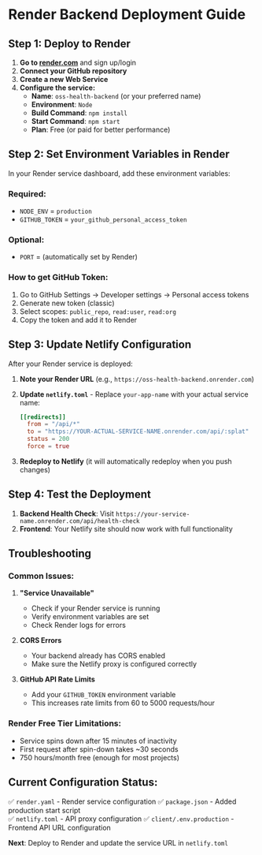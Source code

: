 # Render Backend Deployment Guide

## Step 1: Deploy to Render

1. **Go to [render.com](https://render.com)** and sign up/login
2. **Connect your GitHub repository**
3. **Create a new Web Service**
4. **Configure the service:**
   - **Name**: `oss-health-backend` (or your preferred name)
   - **Environment**: `Node`
   - **Build Command**: `npm install`
   - **Start Command**: `npm start`
   - **Plan**: Free (or paid for better performance)

## Step 2: Set Environment Variables in Render

In your Render service dashboard, add these environment variables:

### Required:
- `NODE_ENV` = `production`
- `GITHUB_TOKEN` = `your_github_personal_access_token`

### Optional:
- `PORT` = (automatically set by Render)

### How to get GitHub Token:
1. Go to GitHub Settings → Developer settings → Personal access tokens
2. Generate new token (classic)
3. Select scopes: `public_repo`, `read:user`, `read:org`
4. Copy the token and add it to Render

## Step 3: Update Netlify Configuration

After your Render service is deployed:

1. **Note your Render URL** (e.g., `https://oss-health-backend.onrender.com`)

2. **Update `netlify.toml`** - Replace `your-app-name` with your actual service name:
   ```toml
   [[redirects]]
     from = "/api/*"
     to = "https://YOUR-ACTUAL-SERVICE-NAME.onrender.com/api/:splat"
     status = 200
     force = true
   ```

3. **Redeploy to Netlify** (it will automatically redeploy when you push changes)

## Step 4: Test the Deployment

1. **Backend Health Check**: Visit `https://your-service-name.onrender.com/api/health-check`
2. **Frontend**: Your Netlify site should now work with full functionality

## Troubleshooting

### Common Issues:

1. **"Service Unavailable"**
   - Check if your Render service is running
   - Verify environment variables are set
   - Check Render logs for errors

2. **CORS Errors**
   - Your backend already has CORS enabled
   - Make sure the Netlify proxy is configured correctly

3. **GitHub API Rate Limits**
   - Add your `GITHUB_TOKEN` environment variable
   - This increases rate limits from 60 to 5000 requests/hour

### Render Free Tier Limitations:
- Service spins down after 15 minutes of inactivity
- First request after spin-down takes ~30 seconds
- 750 hours/month free (enough for most projects)

## Current Configuration Status:

✅ `render.yaml` - Render service configuration
✅ `package.json` - Added production start script  
✅ `netlify.toml` - API proxy configuration
✅ `client/.env.production` - Frontend API URL configuration

**Next**: Deploy to Render and update the service URL in `netlify.toml`
